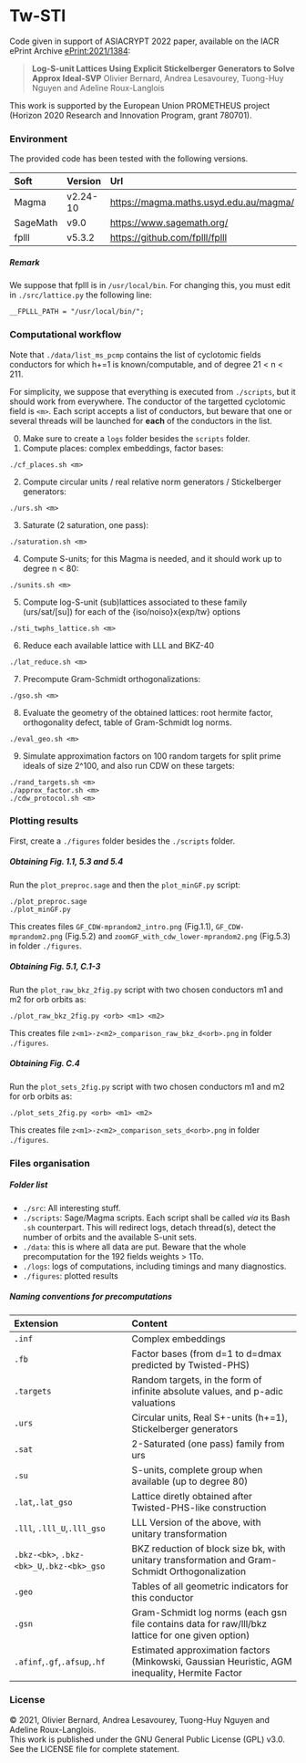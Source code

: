 # Tw-STI
Code given in support of ASIACRYPT 2022 paper, available on the IACR ePrint Archive [ePrint:2021/1384](https://eprint.iacr.org/2021/1384):

> **Log-S-unit Lattices Using Explicit Stickelberger Generators to Solve Approx Ideal-SVP**
> Olivier Bernard, Andrea Lesavourey, Tuong-Huy Nguyen and Adeline Roux-Langlois

This work is supported by the European Union PROMETHEUS project (Horizon 2020 Research and Innovation Program, grant 780701).


### Environment

The provided code has been tested with the following versions.

| Soft      | Version  | Url  |
| :---      | :---     | :--- |
| Magma     | v2.24-10 | https://magma.maths.usyd.edu.au/magma/ |
| SageMath  | v9.0     | https://www.sagemath.org/ |
| fplll     | v5.3.2   | https://github.com/fplll/fplll |


##### Remark
We suppose that fplll is in `/usr/local/bin`.
For changing this, you must edit in `./src/lattice.py` the following line:
```
__FPLLL_PATH = "/usr/local/bin/";
```

### Computational workflow

Note that `./data/list_ms_pcmp` contains the list of cyclotomic fields conductors for which h+=1 is known/computable, and of degree 21 < n < 211.

For simplicity, we suppose that everything is executed from `./scripts`, but it should work from everywhere. The conductor of the targetted cyclotomic field is `<m>`. Each script accepts a list of conductors, but beware that one or several threads will be launched for **each** of the conductors in the list.

0. Make sure to create a `logs` folder besides the `scripts` folder.
1. Compute places: complex embeddings, factor bases:
```
./cf_places.sh <m>
```
2. Compute circular units / real relative norm generators / Stickelberger generators:
```
./urs.sh <m>
```
3. Saturate (2 saturation, one pass):
```
./saturation.sh <m>
```
4. Compute S-units; for this Magma is needed, and it should work up to degree n < 80:
```
./sunits.sh <m>
```
5. Compute log-S-unit (sub)lattices associated to these family (urs/sat/[su]) for each of the {iso/noiso}x{exp/tw} options
```
./sti_twphs_lattice.sh <m>
```
6. Reduce each available lattice with LLL and BKZ-40
```
./lat_reduce.sh <m>
```
7. Precompute Gram-Schmidt orthogonalizations:
```
./gso.sh <m>
```
8. Evaluate the geometry of the obtained lattices: root hermite factor, orthogonality defect, table of Gram-Schmidt log norms.
```
./eval_geo.sh <m>
```
9. Simulate approximation factors on 100 random targets for split prime ideals of size 2^100, and also run CDW on these targets:
```
./rand_targets.sh <m>
./approx_factor.sh <m>
./cdw_protocol.sh <m>
```


### Plotting results

First, create a `./figures` folder besides the `./scripts` folder.

##### Obtaining Fig. 1.1, 5.3 and 5.4 
Run the `plot_preproc.sage` and then the `plot_minGF.py` script:
```
./plot_preproc.sage
./plot_minGF.py
```
This creates files `GF_CDW-mprandom2_intro.png` (Fig.1.1), `GF_CDW-mprandom2.png` (Fig.5.2) and `zoomGF_with_cdw_lower-mprandom2.png` (Fig.5.3) in folder `./figures`.


##### Obtaining Fig. 5.1, C.1-3
Run the `plot_raw_bkz_2fig.py` script with two chosen conductors m1 and m2 for orb orbits as:
```
./plot_raw_bkz_2fig.py <orb> <m1> <m2>
```
This creates file `z<m1>-z<m2>_comparison_raw_bkz_d<orb>.png` in folder `./figures`.


##### Obtaining Fig. C.4
Run the `plot_sets_2fig.py` script with two chosen conductors m1 and m2 for orb orbits as:
```
./plot_sets_2fig.py <orb> <m1> <m2>
```
This creates file `z<m1>-z<m2>_comparison_sets_d<orb>.png` in folder `./figures`.



### Files organisation

##### Folder list
- `./src`: All interesting stuff.
- `./scripts`: Sage/Magma scripts. Each script shall be called _via_ its Bash `.sh` counterpart.
This will redirect logs, detach thread(s), detect the number of orbits and the available S-unit sets.
- `./data`: this is where all data are put. Beware that the whole precomputation for the 192 fields weights > 1To.
- `./logs`: logs of computations, including timings and many diagnostics.
- `./figures`: plotted results


##### Naming conventions for precomputations


|Extension | Content |
|:---|:---|
`.inf`| Complex embeddings
`.fb`|  Factor bases (from d=1 to d=dmax predicted by Twisted-PHS)
`.targets`| Random targets, in the form of infinite absolute values, and p-adic valuations
`.urs`| Circular units, Real S+-units (h+=1), Stickelberger generators
`.sat`| 2-Saturated (one pass) family from urs 
`.su`| S-units, complete group when available (up to degree 80)
`.lat`,`.lat_gso`| Lattice diretly obtained after Twisted-PHS-like construction 
`.lll`, `.lll_U`,`.lll_gso`| LLL Version of the above, with unitary transformation
`.bkz-<bk>`, `.bkz-<bk>_U`,`.bkz-<bk>_gso`| BKZ reduction of block size bk, with unitary transformation and Gram-Schmidt Orthogonalization
`.geo`| Tables of all geometric indicators for this conductor
`.gsn`| Gram-Schmidt log norms (each gsn file contains data for raw/lll/bkz lattice for one given option)
`.afinf`,`.gf`,`.afsup`,`.hf`| Estimated approximation factors (Minkowski, Gaussian Heuristic, AGM inequality, Hermite Factor



### License

&copy; 2021, Olivier Bernard, Andrea Lesavourey, Tuong-Huy Nguyen and Adeline Roux-Langlois.  
This work is published under the GNU General Public License (GPL) v3.0.  
See the LICENSE file for complete statement.

